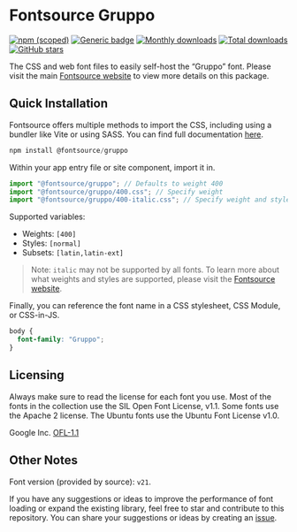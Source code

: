 # Fontsource Gruppo

[![npm (scoped)](https://img.shields.io/npm/v/@fontsource/gruppo?color=brightgreen)](https://www.npmjs.com/package/@fontsource/gruppo) [![Generic badge](https://img.shields.io/badge/fontsource-passing-brightgreen)](https://github.com/fontsource/fontsource) [![Monthly downloads](https://badgen.net/npm/dm/@fontsource/gruppo)](https://github.com/fontsource/fontsource) [![Total downloads](https://badgen.net/npm/dt/@fontsource/gruppo)](https://github.com/fontsource/fontsource) [![GitHub stars](https://img.shields.io/github/stars/fontsource/fontsource.svg?style=social&label=Star)](https://github.com/fontsource/fontsource/stargazers)

The CSS and web font files to easily self-host the “Gruppo” font. Please visit the main [Fontsource website](https://fontsource.org/fonts/gruppo) to view more details on this package.

## Quick Installation

Fontsource offers multiple methods to import the CSS, including using a bundler like Vite or using SASS. You can find full documentation [here](https://fontsource.org/docs/getting-started/introduction).

```javascript
npm install @fontsource/gruppo
```

Within your app entry file or site component, import it in.

```javascript
import "@fontsource/gruppo"; // Defaults to weight 400
import "@fontsource/gruppo/400.css"; // Specify weight
import "@fontsource/gruppo/400-italic.css"; // Specify weight and style
```

Supported variables:
- Weights: `[400]`
- Styles: `[normal]`
- Subsets: `[latin,latin-ext]`

> Note: `italic` may not be supported by all fonts. To learn more about what weights and styles are supported, please visit the [Fontsource website](https://fontsource.org/fonts/gruppo).

Finally, you can reference the font name in a CSS stylesheet, CSS Module, or CSS-in-JS.

```css
body {
  font-family: "Gruppo";
}
```

## Licensing
Always make sure to read the license for each font you use. Most of the fonts in the collection use the SIL Open Font License, v1.1. Some fonts use the Apache 2 license. The Ubuntu fonts use the Ubuntu Font License v1.0.

Google Inc.
[OFL-1.1](http://scripts.sil.org/OFL)

## Other Notes
Font version (provided by source): `v21`.

If you have any suggestions or ideas to improve the performance of font loading or expand the existing library, feel free to star and contribute to this repository. You can share your suggestions or ideas by creating an [issue](https://github.com/fontsource/fontsource/issues).